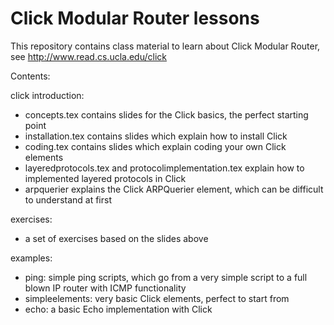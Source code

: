 Click Modular Router lessons
============================

This repository contains class material to learn about Click Modular Router, see http://www.read.cs.ucla.edu/click

Contents:

click introduction:
- concepts.tex contains slides for the Click basics, the perfect starting point
- installation.tex contains slides which explain how to install Click
- coding.tex contains slides which explain coding your own Click elements
- layeredprotocols.tex and protocolimplementation.tex explain how to implemented layered protocols in Click
- arpquerier explains the Click ARPQuerier element, which can be difficult to understand at first

exercises:
- a set of exercises based on the slides above

examples:
- ping: simple ping scripts, which go from a very simple script to a full blown IP router with ICMP functionality
- simpleelements: very basic Click elements, perfect to start from
- echo: a basic Echo implementation with Click

